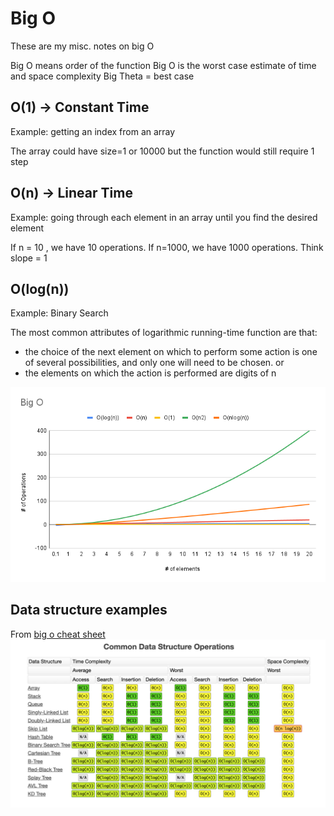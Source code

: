 # Big O

These are my misc. notes on big O

Big O means order of the function
Big O is the worst case estimate of time and space complexity
Big Theta = best case

## O(1) -> Constant Time

Example: getting an index from an array

The array could have size=1 or 10000 but the function would still require 1 step

## O(n) -> Linear Time

Example: going through each element in an array until you find the desired element

If n = 10 , we have 10 operations. If n=1000, we have 1000 operations. Think slope = 1

## O(log(n))

Example: Binary Search

The most common attributes of logarithmic running-time function are that:

- the choice of the next element on which to perform some action is one of several possibilities, and only one will need to be chosen.
  or
- the elements on which the action is performed are digits of n

![Alt text](big_o.png?raw=true"Title")

## Data structure examples

From [big o cheat sheet](https://www.bigocheatsheet.com/)
![Alt text](big_o_cheat_sheet.png?raw=true"Title")
